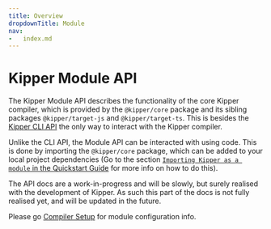 ```yaml
---
title: Overview
dropdownTitle: Module
nav:
-	index.md
---
```


# Kipper Module API

The Kipper Module API describes the functionality of the core Kipper compiler, which is provided by the `@kipper/core`
package and its sibling packages `@kipper/target-js` and `@kipper/target-ts`. This is besides the
[Kipper CLI API](../cli/index.html) the only way to interact with the Kipper compiler.

Unlike the CLI API, the Module API can be interacted with using code. This is done by importing the `@kipper/core`
package, which can be added to your local project dependencies (Go to the section
[`Importing Kipper as a module` in the Quickstart Guide](../../quickstart.html#importing-kipper-as-a-module) for more
info on how to do this).

<div class="important">
<p>
The API docs are a work-in-progress and will be slowly, but surely realised with the development of Kipper.
As such this part of the docs is not fully realised yet, and will be updated in the future.
</p>
<p>
Please go <a href="../compiler-setup.html#configuring-the-kipper-compiler-in-nodejs">Compiler Setup</a> for module
configuration info.
</p>
</div>

